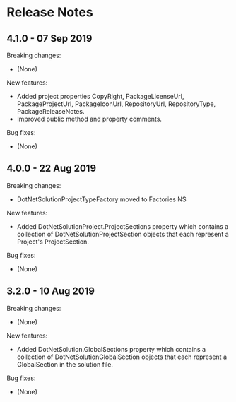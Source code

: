 # Release Notes

## 4.1.0 - 07 Sep 2019

Breaking changes:
* (None)

New features:
* Added project properties CopyRight, PackageLicenseUrl, PackageProjectUrl, PackageIconUrl, RepositoryUrl, RepositoryType, PackageReleaseNotes.
* Improved public method and property comments.

Bug fixes:
* (None)

## 4.0.0 - 22 Aug 2019

Breaking changes:
* DotNetSolutionProjectTypeFactory moved to Factories NS

New features:
* Added DotNetSolutionProject.ProjectSections property which contains a collection of DotNetSolutionProjectSection objects that each represent a Project's ProjectSection.

Bug fixes:
* (None)

## 3.2.0 - 10 Aug 2019

Breaking changes:
* (None)

New features:
* Added DotNetSolution.GlobalSections property which contains a collection of DotNetSolutionGlobalSection objects that each represent a GlobalSection in the solution file.

Bug fixes:
* (None)

